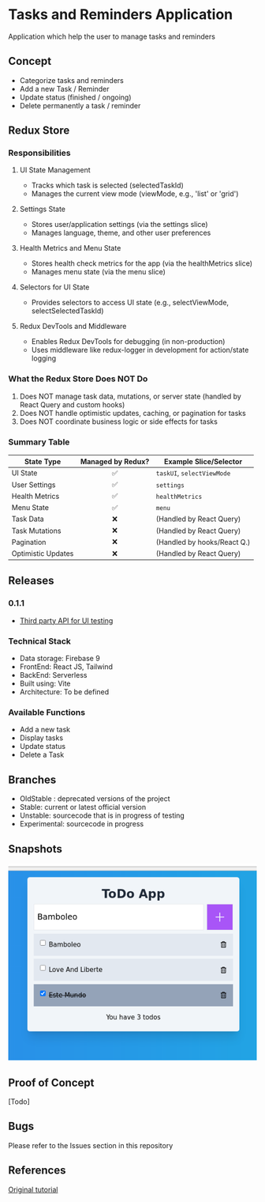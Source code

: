 # Tasks and Reminders Application #

Application which help the user to manage tasks and reminders

## Concept ##
- Categorize tasks and reminders 
- Add a new Task / Reminder
- Update status (finished / ongoing)
- Delete permanently a task / reminder

## Redux Store ##

### Responsibilities ###

1. UI State Management
    - Tracks which task is selected (selectedTaskId)
    - Manages the current view mode (viewMode, e.g., 'list' or 'grid')

2. Settings State
    - Stores user/application settings (via the settings slice)
    - Manages language, theme, and other user preferences

3. Health Metrics and Menu State
    - Stores health check metrics for the app (via the healthMetrics slice)
    - Manages menu state (via the menu slice)

4. Selectors for UI State
    - Provides selectors to access UI state (e.g., selectViewMode, selectSelectedTaskId)

5. Redux DevTools and Middleware
    - Enables Redux DevTools for debugging (in non-production)
    - Uses middleware like redux-logger in development for action/state logging

### What the Redux Store Does NOT Do ###
1. Does NOT manage task data, mutations, or server state (handled by React Query and custom hooks)
2. Does NOT handle optimistic updates, caching, or pagination for tasks
3. Does NOT coordinate business logic or side effects for tasks

### **Summary Table**

| State Type         | Managed by Redux? | Example Slice/Selector      |
|--------------------|:----------------:|-----------------------------|
| UI State           |        ✅         | `taskUI`, `selectViewMode`  |
| User Settings      |        ✅         | `settings`                  |
| Health Metrics     |        ✅         | `healthMetrics`             |
| Menu State         |        ✅         | `menu`                      |
| Task Data          |        ❌         | (Handled by React Query)    |
| Task Mutations     |        ❌         | (Handled by React Query)    |
| Pagination         |        ❌         | (Handled by hooks/React Q.) |
| Optimistic Updates |        ❌         | (Handled by React Query)    |



## Releases ##

### 0.1.1 ###

* [Third party API for UI testing](https://dummyjson.com/)

### Technical Stack ###
* Data storage: Firebase 9 
* FrontEnd: React JS, Tailwind 
* BackEnd: Serverless
* Built using: Vite
* Architecture: To be defined 

### Available Functions ###
* Add a new task
* Display tasks
* Update status
* Delete a Task


## Branches ##
* OldStable : deprecated versions of the project
* Stable: current or latest official version
* Unstable: sourcecode that is in progress of testing
* Experimental: sourcecode in progress

## Snapshots ##
![localhost](./snapshots/view.png)

## Proof of Concept ##
[Todo]


## Bugs ##
Please refer to the Issues section in this repository

## References ###
[Original tutorial](https://youtu.be/drF8HbnW87w?si=MD15WKGIJXGMdCEq)
